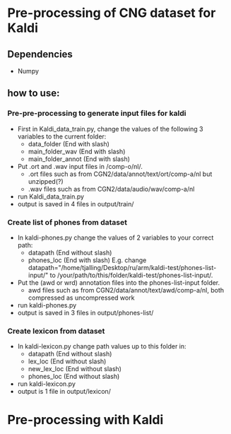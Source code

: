 
# Pre-processing of CNG dataset for Kaldi

## Dependencies
- Numpy


## how to use:
### Pre-pre-processing to generate input files for kaldi
- First in Kaldi_data_train.py, change the values of the following 3 variables to the current folder:
    - data_folder (End with slash)
    - main_folder_wav (End with slash)
    - main_folder_annot (End with slash)
- Put .ort and .wav input files in /comp-o/nl/.
    - .ort files such as from CGN2/data/annot/text/ort/comp-a/nl but unzipped(?)
    - .wav files such as from CGN2/data/audio/wav/comp-a/nl
- run Kaldi_data_train.py
- output is saved in 4 files in output/train/

### Create list of phones from dataset
- In kaldi-phones.py change the values of 2 variables to your correct path:
    - datapath (End without slash)
    - phones_loc (End with slash)
E.g. change datapath="/home/tjalling/Desktop/ru/arm/kaldi-test/phones-list-input/" to
      /your/path/to/this/folder/kaldi-test/phones-list-input/.
- Put the (awd or wrd) annotation files into the phones-list-input folder.
    - awd files such as from CGN2/data/annot/text/awd/comp-a/nl, both compressed as uncompressed work
- run kaldi-phones.py
- output is saved in 3 files in output/phones-list/

### Create lexicon from dataset
- In kaldi-lexicon.py change path values up to this folder in:
    - datapath (End without slash)
    - lex_loc (End without slash)
    - new_lex_loc (End without slash)
    - phones_loc (End without slash)
- run kaldi-lexicon.py
- output is 1 file in output/lexicon/


# Pre-processing with Kaldi
